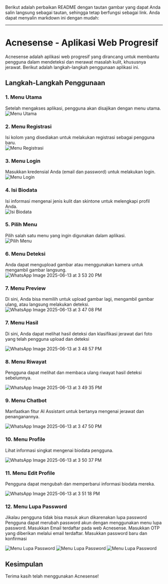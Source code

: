 Berikut adalah perbaikan README dengan tautan gambar yang dapat Anda salin langsung sebagai tautan, sehingga tetap berfungsi sebagai link. Anda dapat menyalin markdown ini dengan mudah:

---

# Acnesense - Aplikasi Web Progresif

Acnesense adalah aplikasi web progresif yang dirancang untuk membantu pengguna dalam mendeteksi dan merawat masalah kulit, khususnya jerawat. Berikut adalah langkah-langkah penggunaan aplikasi ini.

## Langkah-Langkah Penggunaan

### 1. Menu Utama
Setelah mengakses aplikasi, pengguna akan disajikan dengan menu utama.  
![Menu Utama](https://github.com/user-attachments/assets/dfb15612-a741-4600-b324-6ad4b7429888)

### 2. Menu Registrasi
Isi kolom yang disediakan untuk melakukan registrasi sebagai pengguna baru.  
![Menu Registrasi](https://github.com/user-attachments/assets/139c61a5-f8b4-44af-9fec-e705460d2795)

### 3. Menu Login
Masukkan kredensial Anda (email dan password) untuk melakukan login.  
![Menu Login](https://github.com/user-attachments/assets/39c159e4-2b00-41e5-a4d7-68d7c6fdc1c9)

### 4. Isi Biodata
Isi informasi mengenai jenis kulit dan skintone untuk melengkapi profil Anda.  
![Isi Biodata](https://github.com/user-attachments/assets/42b868eb-e7ff-43ca-9da0-93fb45e8ee6b)

### 5. Pilih Menu
Pilih salah satu menu yang ingin digunakan dalam aplikasi.  
![Pilih Menu](https://github.com/user-attachments/assets/ec128397-bd3f-4ac6-aaba-4d1a34ed6903)

### 6. Menu Deteksi
Anda dapat mengupload gambar atau menggunakan kamera untuk mengambil gambar langsung.  
![WhatsApp Image 2025-06-13 at 3 53 20 PM](https://github.com/user-attachments/assets/6d4038e3-bcbb-4500-9f9e-13d4b7f19729)

### 7. Menu Preview
Di sini, Anda bisa memilih untuk upload gambar lagi, mengambil gambar ulang, atau langsung melakukan deteksi.  
![WhatsApp Image 2025-06-13 at 3 47 08 PM](https://github.com/user-attachments/assets/b9337717-9c62-409f-9c9d-5bd795c65f90)


### 7. Menu Hasil
Di sini, Anda dapat melihat hasil deteksi dan klasifikasi jerawat dari foto yang telah pengguna upload dan deteksi

![WhatsApp Image 2025-06-13 at 3 48 57 PM](https://github.com/user-attachments/assets/8542afa8-fbb0-451f-95da-bbe5c6d1aa07)


### 8. Menu Riwayat
Pengguna dapat melihat dan membaca ulang riwayat hasil deteksi sebelumnya.  

![WhatsApp Image 2025-06-13 at 3 49 35 PM](https://github.com/user-attachments/assets/5bf7e723-fdfb-41d8-84b3-78be14432515)


### 9. Menu Chatbot
Manfaatkan fitur AI Assistant untuk bertanya mengenai jerawat dan penanganannya.  

![WhatsApp Image 2025-06-13 at 3 47 50 PM](https://github.com/user-attachments/assets/c75108f1-d761-475c-a4b1-b4e71868b0f5)


### 10. Menu Profile
Lihat informasi singkat mengenai biodata pengguna.  

![WhatsApp Image 2025-06-13 at 3 50 37 PM](https://github.com/user-attachments/assets/2cf205f6-f265-453c-8094-ef9354cd7767)


### 11. Menu Edit Profile
Pengguna dapat mengubah dan memperbarui informasi biodata mereka.  

![WhatsApp Image 2025-06-13 at 3 51 18 PM](https://github.com/user-attachments/assets/7ffd34d6-c345-4e26-8db1-066a8a517391)


### 12. Menu Lupa Password
Jikalau pengguna tidak bisa masuk akun dikarenakan lupa password Pengguna dapat merubah password akun dengan menggunakan menu lupa password. Masukkan Email terdaftar pada web Acnesense. Masukkan OTP yang diberikan melalui email terdaftar. Masukkan password baru dan konfirmasi

![Menu Lupa Password](https://github.com/user-attachments/assets/4f667f5a-d464-401c-940f-96b53b635783)
![Menu Lupa Password](https://github.com/user-attachments/assets/3daf9a30-ea75-41cc-b456-72813d416841)
![Menu Lupa Password](https://github.com/user-attachments/assets/bd53fd42-9824-4c55-92db-20b5fd2a493d)




## Kesimpulan


Terima kasih telah menggunakan Acnesense!

